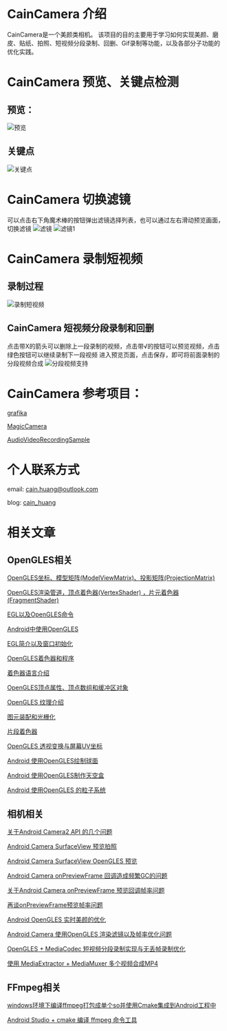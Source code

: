 # CainCamera 介绍
CainCamera是一个美颜类相机。
该项目的目的主要用于学习如何实现美颜、磨皮、贴纸、拍照、短视频分段录制、回删、Gif录制等功能，以及各部分子功能的优化实践。

# CainCamera 预览、关键点检测
## 预览：
![预览](https://github.com/CainKernel/CainCamera/blob/master/images/preview.png)
## 关键点
![关键点](https://github.com/CainKernel/CainCamera/blob/master/images/face_landmark.png)

# CainCamera 切换滤镜
可以点击右下角魔术棒的按钮弹出滤镜选择列表，也可以通过左右滑动预览画面，切换滤镜
![滤镜](https://github.com/CainKernel/CainCamera/blob/master/images/filters.png)
![滤镜1](https://github.com/CainKernel/CainCamera/blob/master/images/filters_01.png)

# CainCamera 录制短视频
## 录制过程
![录制短视频](https://github.com/CainKernel/CainCamera/blob/master/images/recording.png)
## CainCamera 短视频分段录制和回删
点击带X的箭头可以删除上一段录制的视频，点击带√的按钮可以预览视频，点击绿色按钮可以继续录制下一段视频
进入预览页面，点击保存，即可将前面录制的分段视频合成
![分段视频支持](https://github.com/CainKernel/CainCamera/blob/master/images/video_delete_or_preview.png)

# CainCamera 参考项目：
[grafika](https://github.com/google/grafika)

[MagicCamera](https://github.com/wuhaoyu1990/MagicCamera)

[AudioVideoRecordingSample](https://github.com/saki4510t/AudioVideoRecordingSample)


# 个人联系方式

email: <cain.huang@outlook.com>

blog: [cain_huang](http://www.jianshu.com/u/fd6f2b25d0f4)

# 相关文章

## OpenGLES相关
[OpenGLES坐标、模型矩阵(ModelViewMatrix)、投影矩阵(ProjectionMatrix)](http://www.jianshu.com/p/566632a1e009)

[OpenGLES渲染管道，顶点着色器(VertexShader) ，片元着色器(FragmentShader)](http://www.jianshu.com/p/1f58c69fd018)

[EGL以及OpenGLES命令](http://www.jianshu.com/p/be2f6d5826cd)

[Android中使用OpenGLES](http://www.jianshu.com/p/d426430b9631)

[EGL简介以及窗口初始化](http://www.jianshu.com/p/1e49ae3cf3ac)

[OpenGLES着色器和程序](http://www.jianshu.com/p/4427ef7fc090)

[着色器语言介绍](http://www.jianshu.com/p/b07dc4f8b80e)

[OpenGLES顶点属性、顶点数组和缓冲区对象](http://www.jianshu.com/p/b8128654af23)

[OpenGLES 纹理介绍](http://www.jianshu.com/p/e0ee9dc7722f)

[图元装配和光栅化](http://www.jianshu.com/p/261abcea4c78)

[片段着色器](http://www.jianshu.com/p/33f32c7fd52f)

[OpenGLES 透视变换与屏幕UV坐标](http://www.jianshu.com/p/85f661ac177d)

[Android 使用OpenGLES绘制球面](http://www.jianshu.com/p/c127387cd504)

[Android 使用OpenGLES制作天空盒](http://www.jianshu.com/p/820581046d3c)

[Android 使用OpenGLES 的粒子系统](http://www.jianshu.com/p/0831b40a0bc9)




## 相机相关

[关于Android Camera2 API 的几个问题](http://www.jianshu.com/p/5148090c2191)

[Android Camera SurfaceView 预览拍照](http://www.jianshu.com/p/9e0f3fc5a3b4)

[Android Camera SurfaceView OpenGLES 预览](http://www.jianshu.com/p/e4643b141644)

[Android Camera onPreviewFrame 回调造成频繁GC的问题](http://www.jianshu.com/p/77a524265f3c)

[关于Android Camera onPreviewFrame 预览回调帧率问题](http://www.jianshu.com/p/a33b1eabe71c)

[再谈onPreviewFrame预览帧率问题](http://www.jianshu.com/p/b0b4a20fd90a)

[Android OpenGLES 实时美颜的优化](http://www.jianshu.com/p/a76a1201ae53)

[Android Camera 使用OpenGLES 渲染滤镜以及帧率优化问题](http://www.jianshu.com/p/2d2776a0931e)

[OpenGLES + MediaCodec 短视频分段录制实现与无丢帧录制优化](http://www.jianshu.com/p/9dc03b01bae3)

[使用 MediaExtractor + MediaMuxer 多个视频合成MP4](http://www.jianshu.com/p/97b79842b47a)

## FFmpeg相关
[windows环境下编译ffmpeg打包成单个so并使用Cmake集成到Android工程中](http://www.jianshu.com/p/ed2266abe28b)

[Android Studio + cmake 编译 ffmpeg 命令工具](http://www.jianshu.com/p/99aa2ce1960e)




